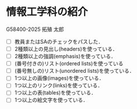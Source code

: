 # 情報工学科の紹介
G58400-2025 拓殖 太郎
<!-- Markdown記法を使って学科の紹介ページを作る -->


<!-- この部分より上に記述を追加して下のチェックボックスで確認する -->
- [ ] 教員またはSAのチェックをパスした．
- [ ] 2種類以上の見出し(headers)を使っている．
- [ ] 2種類以上の強調(emphasis)を使っている．
- [ ] (番号付きの)リスト(ordered lists)を使っている
- [ ] (番号無しの)リスト(unordered lists)を使っている．
- [ ] 1つ以上の画像(images)を使っている．
- [ ] 1つ以上のリンク(links)を使っている．
- [ ] 1つ以上の表(tables)を使っている．
- [ ] 1つ以上の絵文字を使っている．

